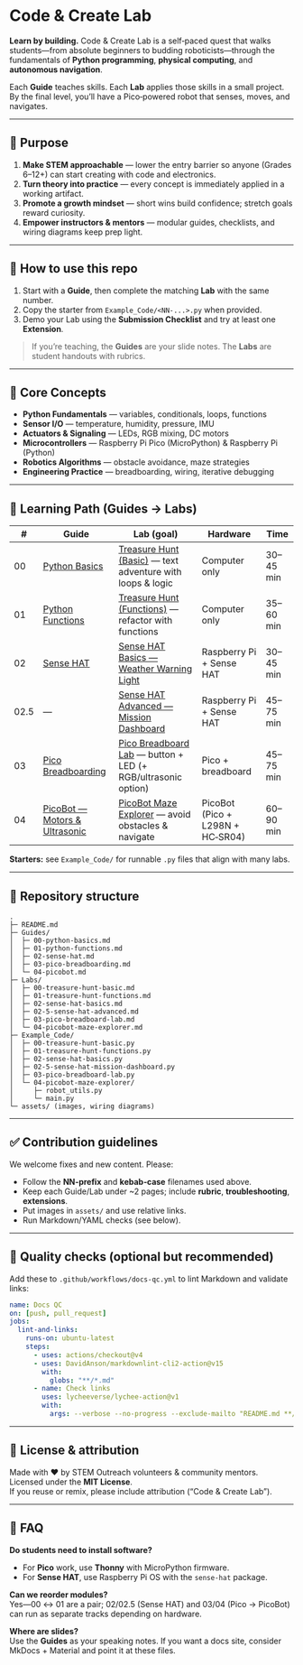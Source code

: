 
# Code & Create Lab

**Learn by building.** Code & Create Lab is a self‑paced quest that walks students—from absolute beginners to budding roboticists—through the fundamentals of **Python programming**, **physical computing**, and **autonomous navigation**.

Each **Guide** teaches skills. Each **Lab** applies those skills in a small project. By the final level, you’ll have a Pico‑powered robot that senses, moves, and navigates.

---

## 🎯 Purpose
1. **Make STEM approachable** — lower the entry barrier so anyone (Grades 6–12+) can start creating with code and electronics.  
2. **Turn theory into practice** — every concept is immediately applied in a working artifact.  
3. **Promote a growth mindset** — short wins build confidence; stretch goals reward curiosity.  
4. **Empower instructors & mentors** — modular guides, checklists, and wiring diagrams keep prep light.

---

## 🧭 How to use this repo
1. Start with a **Guide**, then complete the matching **Lab** with the same number.  
2. Copy the starter from `Example_Code/<NN-...>.py` when provided.  
3. Demo your Lab using the **Submission Checklist** and try at least one **Extension**.

> If you’re teaching, the **Guides** are your slide notes. The **Labs** are student handouts with rubrics.

---

## 🧠 Core Concepts
- **Python Fundamentals** — variables, conditionals, loops, functions  
- **Sensor I/O** — temperature, humidity, pressure, IMU  
- **Actuators & Signaling** — LEDs, RGB mixing, DC motors  
- **Microcontrollers** — Raspberry Pi Pico (MicroPython) & Raspberry Pi (Python)  
- **Robotics Algorithms** — obstacle avoidance, maze strategies  
- **Engineering Practice** — breadboarding, wiring, iterative debugging

---

## 🚀 Learning Path (Guides → Labs)

| # | Guide | Lab (goal) | Hardware | Time |
|---|---|---|---|---|
| 00 | [Python Basics](Guides/00-python-basics.md) | [Treasure Hunt (Basic)](Labs/00-treasure-hunt-basic.md) — text adventure with loops & logic | Computer only | 30–45 min |
| 01 | [Python Functions](Guides/01-python-functions.md) | [Treasure Hunt (Functions)](Labs/01-treasure-hunt-functions.md) — refactor with functions | Computer only | 35–60 min |
| 02 | [Sense HAT](Guides/02-sense-hat.md) | [Sense HAT Basics — Weather Warning Light](Labs/02-sense-hat-basics.md) | Raspberry Pi + Sense HAT | 30–45 min |
| 02.5 | — | [Sense HAT Advanced — Mission Dashboard](Labs/02-5-sense-hat-advanced.md) | Raspberry Pi + Sense HAT | 45–75 min |
| 03 | [Pico Breadboarding](Guides/03-pico-breadboarding.md) | [Pico Breadboard Lab](Labs/03-pico-breadboard-lab.md) — button + LED (+ RGB/ultrasonic option) | Pico + breadboard | 45–75 min |
| 04 | [PicoBot — Motors & Ultrasonic](Guides/04-picobot.md) | [PicoBot Maze Explorer](Labs/04-picobot-maze-explorer.md) — avoid obstacles & navigate | PicoBot (Pico + L298N + HC‑SR04) | 60–90 min |

**Starters:** see `Example_Code/` for runnable `.py` files that align with many labs.

---

## 📁 Repository structure
```
.
├─ README.md
├─ Guides/
│  ├─ 00-python-basics.md
│  ├─ 01-python-functions.md
│  ├─ 02-sense-hat.md
│  ├─ 03-pico-breadboarding.md
│  └─ 04-picobot.md
├─ Labs/
│  ├─ 00-treasure-hunt-basic.md
│  ├─ 01-treasure-hunt-functions.md
│  ├─ 02-sense-hat-basics.md
│  ├─ 02-5-sense-hat-advanced.md
│  ├─ 03-pico-breadboard-lab.md
│  └─ 04-picobot-maze-explorer.md
├─ Example_Code/
│  ├─ 00-treasure-hunt-basic.py
│  ├─ 01-treasure-hunt-functions.py
│  ├─ 02-sense-hat-basics.py
│  ├─ 02-5-sense-hat-mission-dashboard.py
│  ├─ 03-pico-breadboard-lab.py
│  └─ 04-picobot-maze-explorer/
│     ├─ robot_utils.py
│     └─ main.py
└─ assets/ (images, wiring diagrams)
```

---

## ✅ Contribution guidelines
We welcome fixes and new content. Please:
- Follow the **NN‑prefix** and **kebab‑case** filenames used above.  
- Keep each Guide/Lab under ~2 pages; include **rubric**, **troubleshooting**, **extensions**.  
- Put images in `assets/` and use relative links.  
- Run Markdown/YAML checks (see below).

---

## 🔧 Quality checks (optional but recommended)
Add these to `.github/workflows/docs-qc.yml` to lint Markdown and validate links:

```yaml
name: Docs QC
on: [push, pull_request]
jobs:
  lint-and-links:
    runs-on: ubuntu-latest
    steps:
      - uses: actions/checkout@v4
      - uses: DavidAnson/markdownlint-cli2-action@v15
        with:
          globs: "**/*.md"
      - name: Check links
        uses: lycheeverse/lychee-action@v1
        with:
          args: --verbose --no-progress --exclude-mailto "README.md **/*.md"
```

---

## 🪪 License & attribution
Made with ❤️ by STEM Outreach volunteers & community mentors. Licensed under the **MIT License**.  
If you reuse or remix, please include attribution (“Code & Create Lab”).

---

## 🙋 FAQ
**Do students need to install software?**  
- For **Pico** work, use **Thonny** with MicroPython firmware.  
- For **Sense HAT**, use Raspberry Pi OS with the `sense-hat` package.

**Can we reorder modules?**  
Yes—00 ↔ 01 are a pair; 02/02.5 (Sense HAT) and 03/04 (Pico → PicoBot) can run as separate tracks depending on hardware.

**Where are slides?**  
Use the **Guides** as your speaking notes. If you want a docs site, consider MkDocs + Material and point it at these files.
